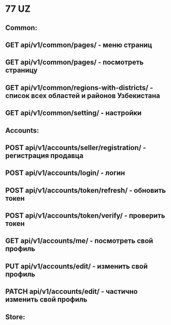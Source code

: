 # 77 UZ


## Common:

## GET api/v1/common/pages/ - меню страниц

## GET api/v1/common/pages/ - посмотреть страницу

## GET api/v1/common/regions-with-districts/ - список всех областей и районов Узбекистана

## GET api/v1/common/setting/ - настройки


## Accounts:

## POST api/v1/accounts/seller/registration/ - регистрация продавца

## POST api/v1/accounts/login/ - логин

## POST api/v1/accounts/token/refresh/ - обновить токен

## POST api/v1/accounts/token/verify/ - проверить токен

## GET api/v1/accounts/me/ - посмотреть свой профиль

## PUT api/v1/accounts/edit/ - изменить свой профиль

## PATCH api/v1/accounts/edit/ - частично изменить свой профиль


## Store: